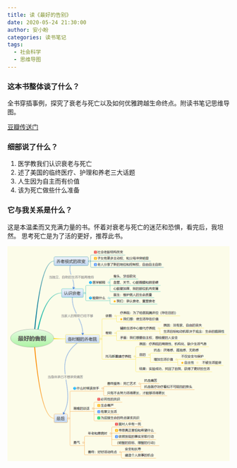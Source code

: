 ```yaml
---
title: 读《最好的告别》
date: 2020-05-24 21:30:00
author: 安小盼
categories: 读书笔记
tags:
  - 社会科学
  - 思维导图
---
```


### 这本书整体谈了什么？

全书穿插事例，探究了衰老与死亡以及如何优雅跨越生命终点。附读书笔记思维导图。

[豆瓣传送门](https://book.douban.com/subject/26576861/)

### 细部说了什么？

1. 医学教我们认识衰老与死亡
2. 述了美国的临终医疗、护理和养老三大话题
3. 人生因为自主而有价值
4. 该为死亡做些什么准备

### 它与我关系是什么？

这是本温柔而又充满力量的书。怀着对衰老与死亡的迷茫和恐惧，看完后，我坦然。
思考死亡是为了活的更好，推荐此书。

![](/static/xmind/200524.png)
